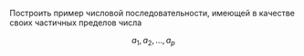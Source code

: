 Построить пример числовой последовательности, имеющей в качестве своих частичных пределов числа

$$ a_1, a_2, \ldots, a_p $$